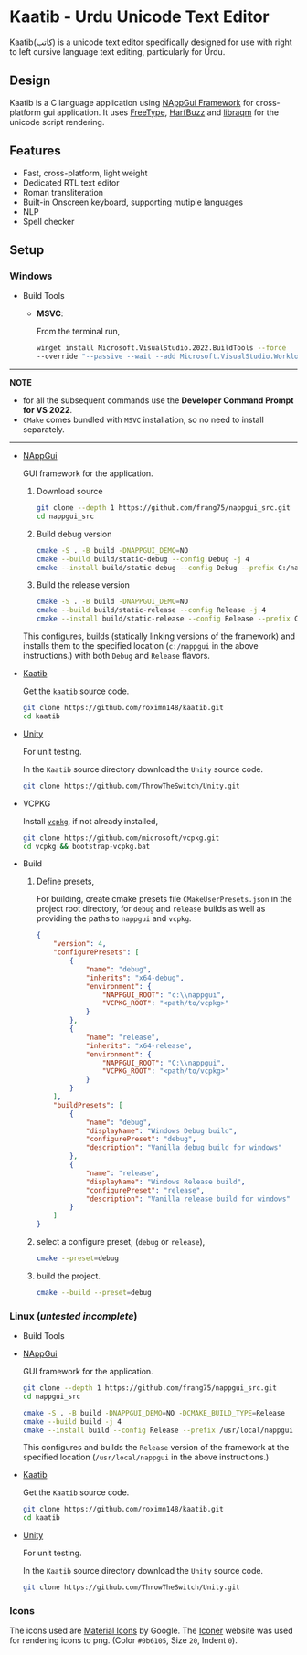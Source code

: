 # Kaatib - Urdu Unicode Text Editor

Kaatib(کاتب) is a unicode text editor specifically designed for use with
right to left cursive language text editing, particularly for Urdu.

## Design
Kaatib is a C language application using
[NAppGui Framework](https://nappgui.com/)
for cross-platform gui application. It uses
[FreeType](https://freetype.org/),
[HarfBuzz](https://github.com/harfbuzz/harfbuzz) and
[libraqm](https://github.com/HOST-Oman/libraqm)
for the unicode script rendering.

## Features
* Fast, cross-platform, light weight
* Dedicated RTL text editor
* Roman transliteration
* Built-in Onscreen keyboard, supporting mutiple languages
* NLP
* Spell checker

## Setup
### Windows
* Build Tools
  * **MSVC**:  

    From the terminal run,
    ```sh
    winget install Microsoft.VisualStudio.2022.BuildTools --force
    --override "--passive --wait --add Microsoft.VisualStudio.Workload.VCTools;includeRecommended"
    ```
--------------------------------------------------------------------------------
**NOTE**

* for all the subsequent commands use the **Developer Command Prompt for VS 2022**.
* `CMake` comes bundled with `MSVC` installation, so no need to install separately.

--------------------------------------------------------------------------------

* [NAppGui](https://nappgui.com/en/guide/build.html)

    GUI framework for the application.

    1. Download source
        ```sh
        git clone --depth 1 https://github.com/frang75/nappgui_src.git
        cd nappgui_src
        ```

    2. Build debug version
        ```sh
        cmake -S . -B build -DNAPPGUI_DEMO=NO
        cmake --build build/static-debug --config Debug -j 4
        cmake --install build/static-debug --config Debug --prefix C:/nappgui/static-debug
        ```

    3. Build the release version
        ```sh
        cmake -S . -B build -DNAPPGUI_DEMO=NO
        cmake --build build/static-release --config Release -j 4
        cmake --install build/static-release --config Release --prefix C:/nappgui/static-release
        ```

    This configures, builds (statically linking versions of the framework) and installs them to the specified location (`c:/nappgui` in the above instructions.) with both `Debug` and `Release` flavors.

* [Kaatib](https://github.com/roximn148/kaatib)
    
    Get the `kaatib` source code.
    ```sh
    git clone https://github.com/roximn148/kaatib.git
    cd kaatib
    ```

* [Unity](https://github.com/ThrowTheSwitch/Unity)

    For unit testing.
    
    In the `Kaatib` source directory download the `Unity` source code.
    ```sh
    git clone https://github.com/ThrowTheSwitch/Unity.git
    ```

* VCPKG

    Install [`vcpkg`](https://vcpkg.io/), if not already installed,
    ```sh
    git clone https://github.com/microsoft/vcpkg.git
    cd vcpkg && bootstrap-vcpkg.bat
    ```

* Build

    1. Define presets,
   
        For building, create cmake presets file `CMakeUserPresets.json` in the project root directory, for `debug` and `release` builds as well as providing the paths to `nappgui` and `vcpkg`.
        ```json
        {
            "version": 4,
            "configurePresets": [
                {
                    "name": "debug",
                    "inherits": "x64-debug",
                    "environment": {
                        "NAPPGUI_ROOT": "c:\\nappgui",
                        "VCPKG_ROOT": "<path/to/vcpkg>"
                    }
                },
                {
                    "name": "release",
                    "inherits": "x64-release",
                    "environment": {
                        "NAPPGUI_ROOT": "C:\\nappgui",
                        "VCPKG_ROOT": "<path/to/vcpkg>"
                    }
                }
            ],
            "buildPresets": [
                {
                    "name": "debug",
                    "displayName": "Windows Debug build",
                    "configurePreset": "debug",
                    "description": "Vanilla debug build for windows"
                },
                {
                    "name": "release",
                    "displayName": "Windows Release build",
                    "configurePreset": "release",
                    "description": "Vanilla release build for windows"
                }
            ]
        }
        ```

    2. select a configure preset, (`debug` or `release`),

        ```sh
        cmake --preset=debug
        ```
    
    3. build the project.

        ```sh
        cmake --build --preset=debug
        ```

### Linux (_untested incomplete_)
* Build Tools

* [NAppGui](https://nappgui.com/en/guide/build.html)

    GUI framework for the application.

    ```sh
    git clone --depth 1 https://github.com/frang75/nappgui_src.git
    cd nappgui_src

    cmake -S . -B build -DNAPPGUI_DEMO=NO -DCMAKE_BUILD_TYPE=Release
    cmake --build build -j 4
    cmake --install build --config Release --prefix /usr/local/nappgui
    ```

    This configures and builds the `Release` version of the framework at the specified location (`/usr/local/nappgui` in the above instructions.)

* [Kaatib](https://github.com/roximn148/kaatib)
    
    Get the `Kaatib` source code.
    ```sh
    git clone https://github.com/roximn148/kaatib.git
    cd kaatib
    ```

* [Unity](https://github.com/ThrowTheSwitch/Unity)

    For unit testing.
    
    In the `Kaatib` source directory download the `Unity` source code.

    ```sh
    git clone https://github.com/ThrowTheSwitch/Unity.git
    ```


### Icons
The icons used are [Material Icons](https://fonts.google.com/icons) by Google.
The [Iconer](https://iconer.app/material/) website was used for rendering icons
to png. (Color `#0b6105`, Size `20`, Indent `0`).
